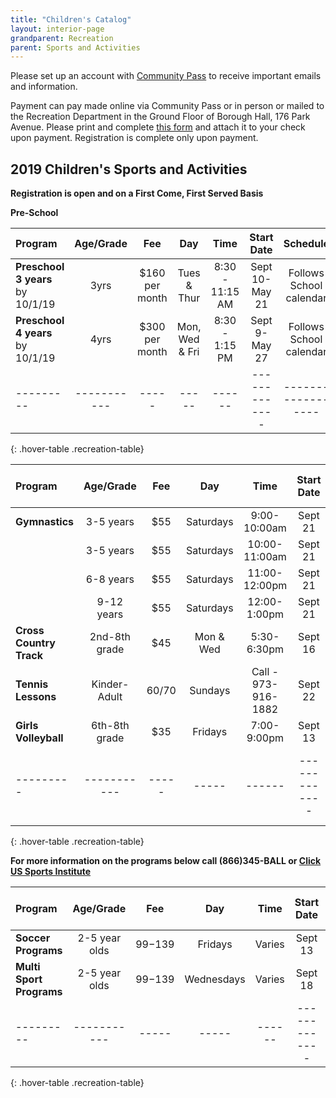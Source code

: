 ```yaml
---
title: "Children's Catalog"
layout: interior-page
grandparent: Recreation
parent: Sports and Activities
---
```

 
Please set up an account with [Community Pass]({{site.data.links.community-pass.href}}) to receive important emails and information. 

Payment can pay made online via Community Pass or in person or mailed to the Recreation Department in the Ground Floor of Borough Hall, 176 Park Avenue.  Please print and complete [this form](https://storage.googleapis.com/static.rutherford-nj.com/recreation/Recreation_ProgramRegistration.pdf) and attach it to your check upon payment. Registration is complete only upon payment.

## 2019 Children's Sports and Activities
**Registration is open and on a First Come, First Served Basis**

**Pre-School**

| Program | Age/Grade | Fee |	Day | Time | Start Date |	Schedule | Location |
|:--------|:---------:|:---:|:---:|:----:|:-------------:|:---------:|:--------:|
| **Preschool 3 years** by 10/1/19 | 3yrs | $160 per month | Tues & Thur | 8:30 - 11:15 AM | Sept 10-May 21 | Follows School calendar | Tamblyn Field Civic Center |
| **Preschool 4 years** by 10/1/19 | 4yrs | $300 per month | Mon, Wed & Fri | 8:30 - 1:15 PM | Sept 9-May 27 | Follows School calendar | Tamblyn Field Civic Center |
|---------|-----------|-----|-----|------|-------------|------------------|-------------------|----------|
{: .hover-table .recreation-table}


| Program | Age/Grade | Fee |	Day | Time | Start Date | End Date | Number of classes | Location |
|:--------|:---------:|:---:|:---:|:--------------:|:-------------:|:-------------:|:-----------------:|:--------:|
| **Gymnastics**| 3-5 years | $55 | Saturdays  | 9:00-10:00am  | Sept 21  |      |  8 | Tambly Field Civic Center |
|               | 3-5 years | $55 | Saturdays  | 10:00-11:00am | Sept 21  |      |  8 | Tambly Field Civic Center |
|               | 6-8 years | $55 | Saturdays  | 11:00-12:00pm | Sept 21  |      |  8 | Tambly Field Civic Center |
|               | 9-12 years | $55 | Saturdays  | 12:00-1:00pm | Sept 21  |      |  8 | Tambly Field Civic Center |
| **Cross Country Track**| 2nd-8th grade | $45 | Mon & Wed  | 5:30-6:30pm  | Sept 16  |      |  8 | Tryon/Memorial Field |
| **Tennis Lessons** | Kinder-Adult  | $60/$70 | Sundays | Call - 973-916-1882 | Sept 22 |      |  6 | Memorial Park Tennis Courts | 
| **Girls Volleyball**| 6th-8th grade | $35 | Fridays  | 7:00-9:00pm  | Sept 13  |      |  6 | Lincoln School |
|---------|-----------|-----|-----|------|-------------|------------------|-------------------|----------|
{: .hover-table .recreation-table}


**For more information on the programs below call (866)345-BALL or [Click US Sports Institute](https://usasportgroup.com/orgs/?oid=219)**

| Program | Age/Grade | Fee |	Day | Time | Start Date |	Number of Classes | Location |
|:--------|:---------:|:---:|:---:|:----:|:-------------:|:---------:|:--------:|
| **Soccer Programs** | 2-5 year olds | $99-$139 | Fridays | Varies | Sept 13 | 7 | Wall Field |
| **Multi Sport Programs** | 2-5 year olds | $99-$139 | Wednesdays | Varies | Sept 18 | 7 | Wall Field |
|---------|-----------|-----|-----|------|-------------|------------------|-------------------|----------|
{: .hover-table .recreation-table}




